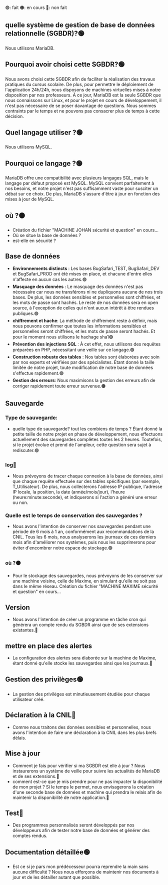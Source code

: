 🟢: fait
🟠: en cours
🔴: non fait
## quelle système de gestion de base de données relationnelle (SGBDR)?🟢
Nous utilisons MariaDB.
## Pourquoi avoir choisi cette SGBDR?🟢
Nous avons choisi cette SGBDR afin de faciliter la réalisation des travaux pratiques du cursus scolaire. De plus, pour permettre le déploiement de l'application 24h/24h, nous disposons de machines virtuelles mises à notre disposition par nos professeurs. À ce jour, MariaDB est la seule SGBDR que nous connaissons sur Linux, et pour le projet en cours de développement, il n'est pas nécessaire de se poser davantage de questions. Nous sommes contraints par le temps et ne pouvons pas consacrer plus de temps à cette décision.
## Quel langage utiliser ?🟢
Nous utilisons MySQL.
## Pourquoi ce langage ?🟢
MariaDB offre une compatibilité avec plusieurs langages SQL, mais le langage par défaut proposé est MySQL. MySQL convient parfaitement à nos besoins, et notre projet n'est pas suffisamment vaste pour susciter un débat sur ce choix. De plus, MariaDB s'assure d'être à jour en fonction des mises à jour de MySQL.
## où ?🟠
- Création du fichier "MACHINE JOHAN sécurité et question" en cours...
- Où se situe la base de données ?
- est-elle en sécurité ?
## Base de données
- **Environnements distincts** :   Les bases BugSafari_TEST, BugSafari_DEV et BugSafari_PROD ont été mises en place, et chacune d'entre elles n'affecte en aucun cas les autres.🟢
-  **Masquage des données** : Le masquage des données n'est pas nécessaire car nous ne transférons ni ne dupliquons aucune de nos trois bases. De plus, les données sensibles et personnelles sont chiffrées, et les mots de passe sont hachés. Le reste de nos données sera en open source, à l'exception de celles qui n'ont aucun intérêt à être rendues publiques.🟢
- **chiffrement et hache**: La méthode de chiffrement reste à définir, mais nous pouvons confirmer que toutes les informations sensibles et personnelles seront chiffrées, et les mots de passe seront hachés. Et pour le moment nous utilisons le hachage sha1🟢
- **Prévention des injections SQL** : À cet effet, nous utilisons des requêtes préparées en PHP, nécessitant une veille sur ce langage.🟢
- **Construction robuste des tables** : Nos tables sont élaborées avec soin par nos experts et vérifiées par des spécialistes. Étant donné la taille limitée de notre projet, toute modification de notre base de données s'effectue rapidement.🟢
- **Gestion des erreurs**: Nous maximisons la gestion des erreurs afin de corriger rapidement toute erreur survenue.🟠
## Sauvegarde
### Type de sauvegarde:
- quelle type de sauvegarde? tout les combiens de temps ?
  Étant donné la petite taille de notre projet en phase de développement, nous effectuons actuellement des sauvegardes complètes toutes les 2 heures. Toutefois, si le projet évolue et prend de l'ampleur, cette question sera sujet à rediscuter.🟢
### log🔴
-  Nous prévoyons de tracer chaque connexion à la base de données, ainsi que chaque requête effectuée sur des tables spécifiques (par exemple, T_Utilisateur). De plus, nous collecterons l'adresse IP publique, l'adresse IP locale, la position, la date (année/mois/jour), l'heure (heure:minute:seconde), et indiquerons si l'action a généré une erreur ou non.
### Quelle est le temps de conservation des sauvegardes ? 
- Nous avons l'intention de conserver nos sauvegardes pendant une période de 6 mois à 1 an, conformément aux recommandations de la CNIL. Tous les 6 mois, nous analyserons les journaux de ces derniers mois afin d'améliorer nos systèmes, puis nous les supprimerons pour éviter d'encombrer notre espace de stockage.🟢
### où ?🟠
- Pour le stockage des sauvegardes, nous prévoyons de les conserver sur une machine voisine, celle de Maxime, en simulant qu'elle ne soit pas dans le même réseau.
  Création du fichier "MACHINE MAXIME sécurité et question" en cours...
## Version
- Nous avons l'intention de créer un programme en tâche cron qui générera un compte rendu du SGBDR ainsi que de ses extensions existantes.🔴
## mettre en place des alertes
- La configuration des alertes sera élaborée sur la machine de Maxime, étant donné qu'elle stocke les sauvegardes ainsi que les journaux.🔴
## Gestion des privilèges🟢
- La gestion des privilèges est minutieusement étudiée pour chaque utilisateur créé.
## Déclaration à la CNIL🔴
- Comme nous traitons des données sensibles et personnelles, nous avons l'intention de faire une déclaration à la CNIL dans les plus brefs délais.
## Mise à jour
- Comment je fais pour vérifier si ma SGBDR est elle à jour ?
  Nous instaurerons un système de veille pour suivre les actualités de MariaDB et de ses extensions.🔴
- comment est-ce que je mis prendre pour ne pas impacter la disponibilité de mon projet ?
  Si le temps le permet, nous envisagerons la création d'une seconde base de données et machine qui prendra le relais afin de maintenir la disponibilité de notre application.🔴
## Test🔴
- Des programmes personnalisés seront développés par nos développeurs afin de tester notre base de données et générer des comptes rendus.
## Documentation détaillée🟢
- Est ce si je pars mon prédécesseur pourra reprendre la main sans aucune difficulté ?
  Nous nous efforçons de maintenir nos documents à jour et de les détailler autant que possible.